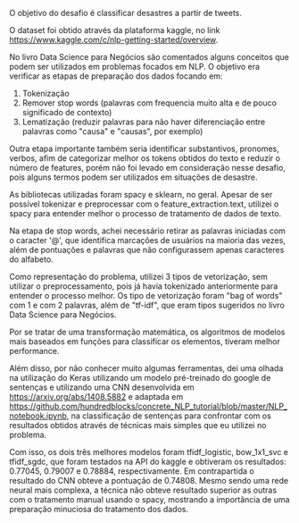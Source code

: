 O objetivo do desafio é classificar desastres a partir de tweets.

O dataset foi obtido através da plataforma kaggle, no link https://www.kaggle.com/c/nlp-getting-started/overview.

No livro Data Science para Negócios são comentados alguns conceitos que podem ser utilizados em problemas focados em NLP. O objetivo era verificar as etapas de preparação dos dados focando em:

1. Tokenização
2. Remover stop words (palavras com frequencia muito alta e de pouco significado de contexto)
3. Lematização (reduzir palavras para não haver diferenciação entre palavras como "causa" e "causas", por exemplo)

Outra etapa importante também seria identificar substantivos, pronomes, verbos, afim de categorizar melhor os tokens obtidos do texto e reduzir o número de features, porém não foi levado em consideração nesse desafio, pois alguns termos podem ser utilizados em situações de desastre.

As bibliotecas utilizadas foram spacy e sklearn, no geral. Apesar de ser possível tokenizar e preprocessar com o feature_extraction.text, utilizei o spacy para entender melhor o processo de tratamento de dados de texto.

Na etapa de stop words, achei necessário retirar as palavras iniciadas com o caracter '@', que identifica marcações de usuários na maioria das vezes, além de pontuações e palavras que não configurassem apenas caracteres do alfabeto.

Como representação do problema, utilizei 3 tipos de vetorização, sem utilizar o preprocessamento, pois já havia tokenizado anteriormente para entender o processo melhor. Os tipo de vetorização foram "bag of words" com 1 e com 2 palavras, além de "tf-idf", que eram tipos sugeridos no livro Data Science para Negócios.

Por se tratar de uma transformação matemática, os algoritmos de modelos mais baseados em funções para classificar os elementos, tiveram melhor performance.

Além disso, por não conhecer muito algumas ferramentas, dei uma olhada na utilização do Keras utilizando um modelo pré-treinado do google de sentenças e utilizando uma CNN desenvolvida em https://arxiv.org/abs/1408.5882 e adaptada em https://github.com/hundredblocks/concrete_NLP_tutorial/blob/master/NLP_notebook.ipynb, na classificação de sentenças para confrontar com os resultados obtidos através de técnicas mais simples que eu utilizei no problema.

Com isso, os dois três melhores modelos foram tfidf_logistic, bow_1x1_svc e tfidf_sgdc, que foram testados na API do kaggle e obtiveram os resultados: 0.77045, 0.79007 e 0.78884, respectivamente. Em contrapartida o resultado do CNN obteve a pontuação de 0.74808. Mesmo sendo uma rede neural mais complexa, a técnica não obteve resultado superior as outras com o tratamento manual usando o spacy, mostrando a importância de uma preparação minuciosa do tratamento dos dados.

